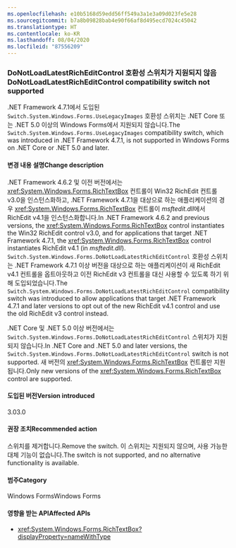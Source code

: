 ```yaml
---
ms.openlocfilehash: e10b5168d59edd56ff549a3a1e3a09d023fe5e28
ms.sourcegitcommit: b7a8b09828bab4e90f66af8d495ecd7024c45042
ms.translationtype: HT
ms.contentlocale: ko-KR
ms.lasthandoff: 08/04/2020
ms.locfileid: "87556209"
---
```

### <a name="donotloadlatestricheditcontrol-compatibility-switch-not-supported"></a><span data-ttu-id="cc117-101">DoNotLoadLatestRichEditControl 호환성 스위치가 지원되지 않음</span><span class="sxs-lookup"><span data-stu-id="cc117-101">DoNotLoadLatestRichEditControl compatibility switch not supported</span></span>

<span data-ttu-id="cc117-102">.NET Framework 4.7.1에서 도입된 `Switch.System.Windows.Forms.UseLegacyImages` 호환성 스위치는 .NET Core 또는 .NET 5.0 이상의 Windows Forms에서 지원되지 않습니다.</span><span class="sxs-lookup"><span data-stu-id="cc117-102">The `Switch.System.Windows.Forms.UseLegacyImages` compatibility switch, which was introduced in .NET Framework 4.7.1, is not supported in Windows Forms on .NET Core or .NET 5.0 and later.</span></span>

#### <a name="change-description"></a><span data-ttu-id="cc117-103">변경 내용 설명</span><span class="sxs-lookup"><span data-stu-id="cc117-103">Change description</span></span>

<span data-ttu-id="cc117-104">.NET Framework 4.6.2 및 이전 버전에서는 <xref:System.Windows.Forms.RichTextBox> 컨트롤이 Win32 RichEdit 컨트롤 v3.0을 인스턴스화하고, .NET Framework 4.7.1을 대상으로 하는 애플리케이션의 경우 <xref:System.Windows.Forms.RichTextBox> 컨트롤이 *msftedit.dll*에서 RichEdit v4.1을 인스턴스화합니다.</span><span class="sxs-lookup"><span data-stu-id="cc117-104">In .NET Framework 4.6.2 and previous versions, the <xref:System.Windows.Forms.RichTextBox> control instantiates the Win32 RichEdit control v3.0, and for applications that target .NET Framework 4.7.1, the  <xref:System.Windows.Forms.RichTextBox> control instantiates RichEdit v4.1 (in *msftedit.dll*).</span></span> <span data-ttu-id="cc117-105">`Switch.System.Windows.Forms.DoNotLoadLatestRichEditControl` 호환성 스위치는 .NET Framework 4.7.1 이상 버전을 대상으로 하는 애플리케이션이 새 RichEdit v4.1 컨트롤을 옵트아웃하고 이전 RichEdit v3 컨트롤을 대신 사용할 수 있도록 하기 위해 도입되었습니다.</span><span class="sxs-lookup"><span data-stu-id="cc117-105">The `Switch.System.Windows.Forms.DoNotLoadLatestRichEditControl` compatibility switch was introduced to allow applications that target .NET Framework 4.7.1 and later versions to opt out of the new RichEdit v4.1 control and use the old RichEdit v3 control instead.</span></span>

<span data-ttu-id="cc117-106">.NET Core 및 .NET 5.0 이상 버전에서는 `Switch.System.Windows.Forms.DoNotLoadLatestRichEditControl` 스위치가 지원되지 않습니다.</span><span class="sxs-lookup"><span data-stu-id="cc117-106">In .NET Core and .NET 5.0 and later versions, the `Switch.System.Windows.Forms.DoNotLoadLatestRichEditControl` switch is not supported.</span></span> <span data-ttu-id="cc117-107">새 버전의 <xref:System.Windows.Forms.RichTextBox> 컨트롤만 지원됩니다.</span><span class="sxs-lookup"><span data-stu-id="cc117-107">Only new versions of the <xref:System.Windows.Forms.RichTextBox> control are supported.</span></span>

#### <a name="version-introduced"></a><span data-ttu-id="cc117-108">도입된 버전</span><span class="sxs-lookup"><span data-stu-id="cc117-108">Version introduced</span></span>

<span data-ttu-id="cc117-109">3.0</span><span class="sxs-lookup"><span data-stu-id="cc117-109">3.0</span></span>

#### <a name="recommended-action"></a><span data-ttu-id="cc117-110">권장 조치</span><span class="sxs-lookup"><span data-stu-id="cc117-110">Recommended action</span></span>

<span data-ttu-id="cc117-111">스위치를 제거합니다.</span><span class="sxs-lookup"><span data-stu-id="cc117-111">Remove the switch.</span></span> <span data-ttu-id="cc117-112">이 스위치는 지원되지 않으며, 사용 가능한 대체 기능이 없습니다.</span><span class="sxs-lookup"><span data-stu-id="cc117-112">The switch is not supported, and no alternative functionality is available.</span></span>

#### <a name="category"></a><span data-ttu-id="cc117-113">범주</span><span class="sxs-lookup"><span data-stu-id="cc117-113">Category</span></span>

<span data-ttu-id="cc117-114">Windows Forms</span><span class="sxs-lookup"><span data-stu-id="cc117-114">Windows Forms</span></span>

#### <a name="affected-apis"></a><span data-ttu-id="cc117-115">영향을 받는 API</span><span class="sxs-lookup"><span data-stu-id="cc117-115">Affected APIs</span></span>

- <xref:System.Windows.Forms.RichTextBox?displayProperty=nameWithType>

<!-- 

#### Affected APIs

-  `T:System.Windows.Forms.RichTextBox` 

-->
